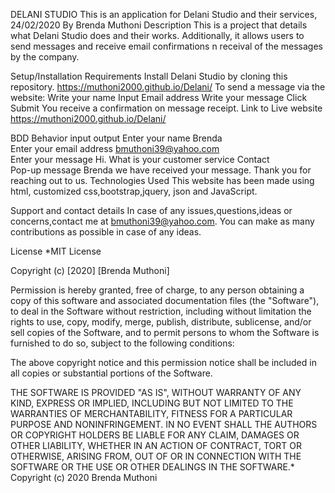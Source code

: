 DELANI STUDIO
This is an application for Delani Studio and their services, 24/02/2020
By Brenda Muthoni
Description
This is a project that details what Delani Studio does and their works. Additionally, it allows users to send messages and receive email confirmations n receival of the messages by the company.

Setup/Installation Requirements
Install Delani Studio by cloning this repository. https://muthoni2000.github.io/Delani/
To send a message via the website:
Write your name
Input Email address
Write your message
Click Submit
You receive a confirmation on message receipt.
Link to Live website
https://muthoni2000.github.io/Delani/

BDD
Behavior	input	output
Enter your name	Brenda	
Enter your email address	bmuthoni39@yahoo.com	
Enter your message	Hi. What is your customer service Contact	
Pop-up message		Brenda we have received your message. Thank you for reaching out to us.
Technologies Used
This website has been made using html, customized css,bootstrap,jquery, json and JavaScript.

Support and contact details
In case of any issues,questions,ideas or concerns,contact me at bmuthoni39@yahoo.com. You can make as many contributions as possible in case of any ideas.

License
*MIT License

Copyright (c) [2020] [Brenda Muthoni]

Permission is hereby granted, free of charge, to any person obtaining a copy of this software and associated documentation files (the "Software"), to deal in the Software without restriction, including without limitation the rights to use, copy, modify, merge, publish, distribute, sublicense, and/or sell copies of the Software, and to permit persons to whom the Software is furnished to do so, subject to the following conditions:

The above copyright notice and this permission notice shall be included in all copies or substantial portions of the Software.

THE SOFTWARE IS PROVIDED "AS IS", WITHOUT WARRANTY OF ANY KIND, EXPRESS OR IMPLIED, INCLUDING BUT NOT LIMITED TO THE WARRANTIES OF MERCHANTABILITY, FITNESS FOR A PARTICULAR PURPOSE AND NONINFRINGEMENT. IN NO EVENT SHALL THE AUTHORS OR COPYRIGHT HOLDERS BE LIABLE FOR ANY CLAIM, DAMAGES OR OTHER LIABILITY, WHETHER IN AN ACTION OF CONTRACT, TORT OR OTHERWISE, ARISING FROM, OUT OF OR IN CONNECTION WITH THE SOFTWARE OR THE USE OR OTHER DEALINGS IN THE SOFTWARE.* Copyright (c) 2020 Brenda Muthoni

